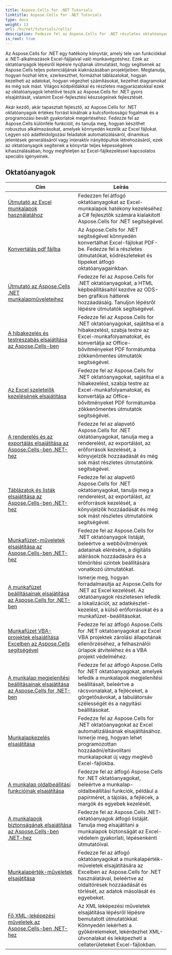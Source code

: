```yaml
---
title: Aspose.Cells for .NET Tutorials
linktitle: Aspose.Cells for .NET Tutorials
type: docs
weight: 13
url: /hu/net/tutorials/cells/
description: Fedezze fel az Aspose.Cells for .NET részletes oktatóanyagait és kódrészleteit, amelyek lefedik az Excel-táblázatok létrehozását, szerkesztését, konvertálását, nyomtatását és kezelését.
is_root: true
---
```


Az Aspose.Cells for .NET egy hatékony könyvtár, amely tele van funkciókkal a .NET-alkalmazások Excel-fájljaival való munkavégzéshez. Ezek az oktatóanyagok lépésről lépésre nyújtanak útmutatást, hogy segítsenek az Aspose.Cells teljes potenciáljának kiaknázásában projektjeiben. Megtanulja, hogyan hozhat létre, szerkeszthet, formázhat táblázatokat, hogyan kezelheti az adatokat, hogyan végezhet számításokat, kezelhet diagramokat és még sok mást. Világos kódpéldákkal és részletes magyarázatokkal ezek az oktatóanyagok lehetővé teszik az Aspose.Cells for .NET gyors elsajátítását, valamint Excel-fejlesztési készségeinek fejlesztését.

Akár kezdő, akár tapasztalt fejlesztő, az Aspose.Cells for .NET oktatóanyagok értékes forrást kínálnak a kulcsfontosságú fogalmak és a programozási bevált gyakorlatok megértéséhez. Fedezze fel az Aspose.Cells különféle funkcióit, és tanulja meg, hogyan készíthet robusztus alkalmazásokat, amelyek könnyedén kezelik az Excel fájlokat. Legyen szó adatfeldolgozási feladatok automatizálásáról, dinamikus jelentések generálásáról vagy interaktív irányítópultok létrehozásáról, ezek az oktatóanyagok segítenek a könyvtár teljes képességének kihasználásában, hogy megfeleljen az Excel-fájlkezeléssel kapcsolatos speciális igényeinek.

## Oktatóanyagok
| Cím | Leírás |
| --- | --- |
| [Útmutató az Excel munkalapok használatához](./guide-to-working-with-excel-worksheets/) | Fedezzen fel átfogó oktatóanyagokat az Excel-munkalapok hatékony kezeléséhez a C# fejlesztők számára kialakított Aspose.Cells for .NET segítségével. |
| [Konvertálás pdf fájlba](./conversion-to-pdf-file/) | Az Aspose.Cells for .NET segítségével könnyedén konvertálhat Excel-fájlokat PDF-be. Fedezze fel a részletes útmutatókat, kódrészleteket és tippeket átfogó oktatóanyagainkban. |
| [Útmutató az Aspose.Cells .NET munkalapműveleteihez](./guide-worksheet-operations/) | Fedezze fel az Aspose.Cells for .NET oktatóanyagokat, a HTML képbeállításaitól kezdve az ODS-ben grafikus hátterek hozzáadásáig. Tanuljon lépésről lépésre útmutatók segítségével. |
| [A hibakezelés és testreszabás elsajátítása az Aspose.Cells-ben](./mastering-error-handling-and-customization/) | Fedezze fel az Aspose.Cells for .NET oktatóanyagokat, sajátítsa el a hibakezelést, szabja testre az Excel-munkafolyamatokat, és konvertálja az Office-bővítményeket PDF formátumba zökkenőmentes útmutatók segítségével. |
| [Az Excel szeletelők kezelésének elsajátítása](./mastering-excel-slicers-management/) | Fedezze fel az Aspose.Cells for .NET oktatóanyagokat, sajátítsa el a hibakezelést, szabja testre az Excel-munkafolyamatokat, és konvertálja az Office-bővítményeket PDF formátumba zökkenőmentes útmutatók segítségével. |
| [A renderelés és az exportálás elsajátítása az Aspose.Cells-ben .NET-hez](./mastering-rendering-and-exporting/) | Fedezze fel az alapvető Aspose.Cells for .NET oktatóanyagokat, tanulja meg a renderelést, az exportálást, az erőforrások kezelését, a könyvjelzők hozzáadását és még sok mást részletes útmutatóink segítségével. |
| [Táblázatok és listák elsajátítása az Aspose.Cells-ben .NET-hez](./mastering-tables-and-lists/) | Fedezze fel az alapvető Aspose.Cells for .NET oktatóanyagokat, tanulja meg a renderelést, az exportálást, az erőforrások kezelését, a könyvjelzők hozzáadását és még sok mást részletes útmutatóink segítségével. |
| [Munkafüzet-műveletek elsajátítása az Aspose.Cells-ben .NET-hez](./mastering-workbook-operations/) | Fedezze fel az Aspose.Cells for .NET oktatóanyagok listáját, beleértve a webbővítmények adatainak elérésére, a digitális aláírások hozzáadására és a tömörítési szintek beállítására vonatkozó útmutatókat. |
| [A munkafüzet beállításainak elsajátítása az Aspose.Cells for .NET-ben](./mastering-workbook-settings/) | Ismerje meg, hogyan forradalmasítja az Aspose.Cells for .NET az Excel kezelését. Az oktatóanyagok részletesen lefedik a lokalizációt, az adatkészlet-kezelést, a külső erőforrásokat és a munkafüzet-beállításokat. |
| [Munkafüzet VBA-projektek elsajátítása Excelben az Aspose.Cells segítségével](./mastering-workbook-vba-project/) | Fedezze fel az átfogó Aspose.Cells for .NET oktatóanyagokat az Excel VBA projektek zárolási állapotának ellenőrzéséhez, a felhasználói űrlapok átviteléhez és a VBA projekt védelméhez. |
| [A munkalap megjelenítési beállításainak elsajátítása az Aspose.Cells for .NET-ben](./mastering-worksheet-display-settings/) | Fedezze fel az átfogó Aspose.Cells for .NET oktatóanyagokat, amelyek lefedik a munkalapok megjelenítési beállításait, beleértve a rácsvonalakat, a fejléceket, a görgetősávokat, a tabulátorsáv szélességét és a nagyítási beállításokat. |
| [Munkalapkezelés elsajátítása](./mastering-worksheet-management/) | Fedezze fel az Aspose.Cells for .NET oktatóanyagokat az Excel automatizálásának elsajátításához. Ismerje meg, hogyan lehet programozottan hozzáadni/eltávolítani munkalapokat új vagy meglévő Excel-fájlokba. |
| [A munkalap oldalbeállítási funkcióinak elsajátítása](./mastering-worksheet-page-setup-features/) | Fedezze fel az átfogó Aspose.Cells for .NET oktatóanyagokat, beleértve a munkalap-oldalbeállítási funkciók, például a papírméret, a tájolás, a fejlécek, a margók és egyebek kezelését. |
| [A munkalapok biztonságának elsajátítása az Aspose.Cells-ben .NET-hez](./mastering-worksheet-security/) | Fedezze fel az Aspose.Cells .NET-oktatóanyagok átfogó listáját. Tanulja meg elsajátítani a munkalapok biztonságát az Excel-védelem gyakorlati, lépésenkénti útmutatóival. |
| [Munkalapérték-műveletek elsajátítása](./mastering-worksheet-value-operations/) | Fedezze fel az átfogó oktatóanyagokat a munkalapérték-műveletek elsajátítására az Excelben az Aspose.Cells for .NET használatával, beleértve az oldaltörések hozzáadását és törlését, az adatok másolását és egyebeket. |
| [Fő XML-leképezési műveletek az Aspose.Cells-ben .NET-hez](./master-xml-map-operations/) | Az XML leképezési műveletek elsajátítása lépésről lépésre bemutatott útmutatókkal. Könnyedén lekérheti a gyökérelemeket, lekérdezhet XML-útvonalakat és leképezheti a cellaterületeket Excel-fájlokban. |
